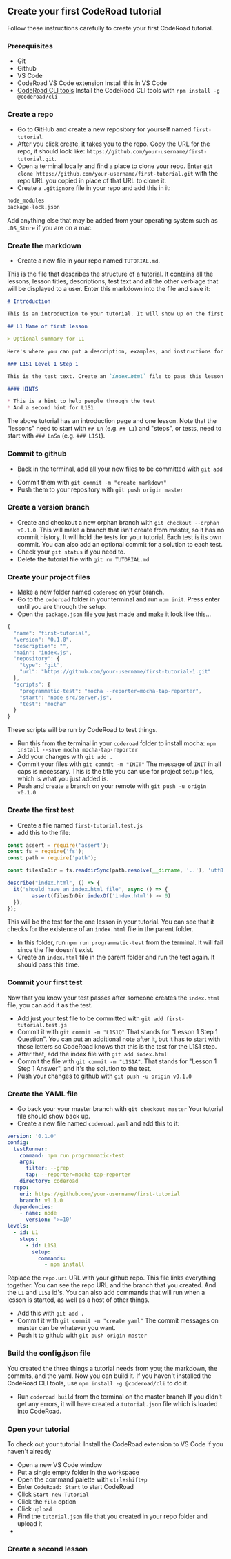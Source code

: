 ## Create your first CodeRoad tutorial

Follow these instructions carefully to create your first CodeRoad tutorial.

### Prerequisites
- Git
- Github
- VS Code
- CodeRoad VS Code extension
Install this in VS Code
- [CodeRoad CLI tools](https://www.npmjs.com/package/@coderoad/cli)
Install the CodeRoad CLI tools with `npm install -g @coderoad/cli`

### Create a repo
- Go to GitHub and create a new repository for yourself named `first-tutorial`.
- After you click create, it takes you to the repo. Copy the URL for the repo, it should look like: `https://github.com/your-username/first-tutorial.git`.
- Open a terminal locally and find a place to clone your repo. Enter `git clone https://github.com/your-username/first-tutorial.git` with the repo URL you copied in place of that URL to clone it.
- Create a `.gitignore` file in your repo and add this in it:
```md
node_modules
package-lock.json
```
Add anything else that may be added from your operating system such as `.DS_Store` if you are on a mac.

### Create the markdown
- Create a new file in your repo named `TUTORIAL.md`.

This is the file that describes the structure of a tutorial. It contains all the lessons, lesson titles, descriptions, test text and all the other verbiage that will be displayed to a user. Enter this markdown into the file and save it:

```md
# Introduction 

This is an introduction to your tutorial. It will show up on the first page when your tutorial is started.

## L1 Name of first lesson

> Optional summary for L1

Here's where you can put a description, examples, and instructions for the lesson.

### L1S1 Level 1 Step 1

This is the test text. Create an `index.html` file to pass this lesson.

#### HINTS

* This is a hint to help people through the test
* And a second hint for L1S1

```

The above tutorial has an introduction page and one lesson. Note that the "lessons" need to start with `## Ln` (e.g. `## L1`) and "steps", or tests, need to start with `### LnSn` (e.g. `### L1S1`).

### Commit to github
- Back in the terminal, add all your new files to be committed with `git add .`
- Commit them with `git commit -m "create markdown"`
- Push them to your repository with `git push origin master`

### Create a version branch
- Create and checkout a new orphan branch with `git checkout --orphan v0.1.0`.
This will make a branch that isn't create from master, so it has no commit history. It will hold the tests for your tutorial. Each test is its own commit. You can also add an optional commit for a solution to each test.
- Check your `git status` if you need to.
- Delete the tutorial file with `git rm TUTORIAL.md`

### Create your project files
- Make a new folder named `coderoad` on your branch.
- Go to the `coderoad` folder in your terminal and run `npm init`. Press enter until you are through the setup. 
- Open the `package.json` file you just made and make it look like this...

```js
{
  "name": "first-tutorial",
  "version": "0.1.0",
  "description": "",
  "main": "index.js",
  "repository": {
    "type": "git",
    "url": "https://github.com/your-username/first-tutorial-1.git"
  },
  "scripts": {
    "programmatic-test": "mocha --reporter=mocha-tap-reporter",
    "start": "node src/server.js",
    "test": "mocha"
  }
}
```

These scripts will be run by CodeRoad to test things.

- Run this from the terminal in your `coderoad` folder to install mocha: `npm install --save mocha mocha-tap-reporter`
- Add your changes with `git add .`
- Commit your files with `git commit -m "INIT"`
The message of `INIT` in all caps is necessary. This is the title you can use for project setup files, which is what you just added is.
- Push and create a branch on your remote with `git push -u origin v0.1.0` 

### Create the first test
- Create a file named `first-tutorial.test.js`
- add this to the file:
```js
const assert = require('assert');
const fs = require('fs');
const path = require('path');

const filesInDir = fs.readdirSync(path.resolve(__dirname, '..'), 'utf8');

describe("index.html", () => {
  it('should have an index.html file', async () => {
		assert(filesInDir.indexOf('index.html') >= 0)
  });
});
```
This will be the test for the one lesson in your tutorial. You can see that it checks for the existence of an `index.html` file in the parent folder.

- In this folder, run `npm run programmatic-test` from the terminal.
It will fail since the file doesn't exist.
- Create an `index.html` file in the parent folder and run the test again.
It should pass this time.

### Commit your first test
Now that you know your test passes after someone creates the `index.html` file, you can add it as the test.
- Add just your test file to be committed with `git add first-tutorial.test.js`
- Commit it with `git commit -m "L1S1Q"`
That stands for "Lesson 1 Step 1 Question". You can put an additional note after it, but it has to start with those letters so CodeRoad knows that this is the test for the L1S1 step.
- After that, add the index file with `git add index.html`
- Commit the file with `git commit -m "L1S1A"`.
That stands for "Lesson 1 Step 1 Answer", and it's the solution to the test.
- Push your changes to github with `git push -u origin v0.1.0`

### Create the YAML file
- Go back your your master branch with `git checkout master`
Your tutorial file should show back up.
- Create a new file named `coderoad.yaml` and add this to it:

```yml
version: '0.1.0'
config:
  testRunner:
    command: npm run programmatic-test
    args:
      filter: --grep
      tap: --reporter=mocha-tap-reporter
    directory: coderoad
  repo: 
    uri: https://github.com/your-username/first-tutorial
    branch: v0.1.0
  dependencies:
    - name: node
      version: '>=10'
levels:
  - id: L1
    steps:
      - id: L1S1
        setup:
          commands:
            - npm install
```

Replace the `repo.uri` URL with your github repo. This file links everything together. You can see the repo URL and the branch that you created. And the `L1` and `L1S1` id's. You can also add commands that will run when a lesson is started, as well as a host of other things.

- Add this with `git add .`
- Commit it with `git commit -m "create yaml"`
The commit messages on master can be whatever you want.
- Push it to github with `git push origin master`

### Build the config.json file
You created the three things a tutorial needs from you; the markdown, the commits, and the yaml. Now you can build it. If you haven't installed the CodeRoad CLI tools, use `npm install -g @coderoad/cli` to do it.
- Run `coderoad build` from the terminal on the master branch
If you didn't get any errors, it will have created a `tutorial.json` file which is loaded into CodeRoad.

### Open your tutorial
To check out your tutorial:
Install the CodeRoad extension to VS Code if you haven't already
- Open a new VS Code window
- Put a single empty folder in the workspace
- Open the command palette with `ctrl+shift+p`
- Enter `CodeRoad: Start` to start CodeRoad
- Click `Start new Tutorial`
- Click the `file` option
- Click `upload`
- Find the `tutorial.json` file that you created in your repo folder and upload it
- 

### Create a second lesson